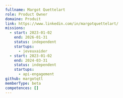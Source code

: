 ```yaml
---
fullname: Margot Quettelart
role: Product Owner
domaine: Produit
link: https://www.linkedin.com/in/margotquettelart/
missions:
  - start: 2023-01-02
    end: 2026-01-31
    status: independent
    startups:
      - jeveuxaider
  - start: 2023-01-02
    end: 2024-03-31
    status: independent
    startups:
      - api-engagement
github: margotqtl
memberType: beta
competences: []
---
```

